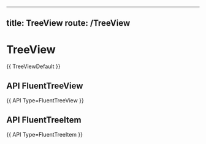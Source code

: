 
---
title: TreeView
route: /TreeView
---

# TreeView

{{ TreeViewDefault }}

## API FluentTreeView

{{ API Type=FluentTreeView }}

## API FluentTreeItem

{{ API Type=FluentTreeItem }}
